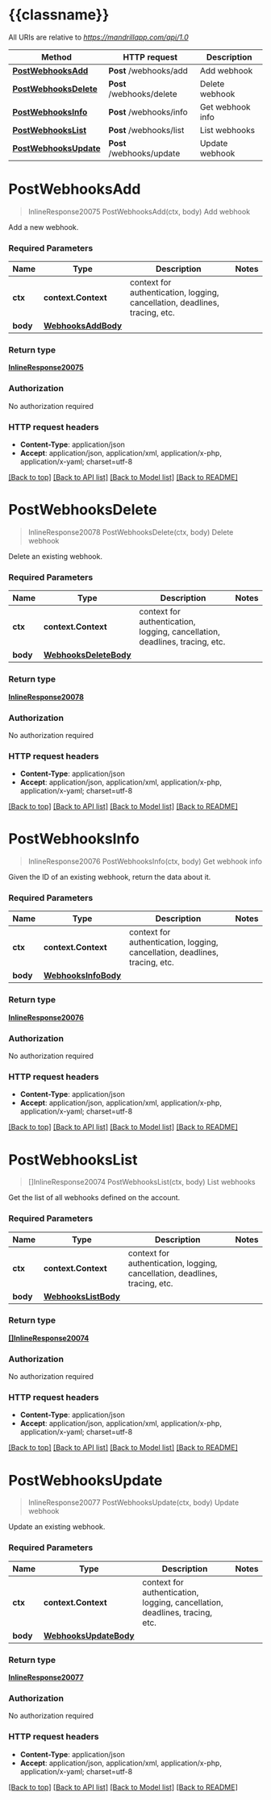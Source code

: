 # {{classname}}

All URIs are relative to *https://mandrillapp.com/api/1.0*

Method | HTTP request | Description
------------- | ------------- | -------------
[**PostWebhooksAdd**](WebhooksApi.md#PostWebhooksAdd) | **Post** /webhooks/add | Add webhook
[**PostWebhooksDelete**](WebhooksApi.md#PostWebhooksDelete) | **Post** /webhooks/delete | Delete webhook
[**PostWebhooksInfo**](WebhooksApi.md#PostWebhooksInfo) | **Post** /webhooks/info | Get webhook info
[**PostWebhooksList**](WebhooksApi.md#PostWebhooksList) | **Post** /webhooks/list | List webhooks
[**PostWebhooksUpdate**](WebhooksApi.md#PostWebhooksUpdate) | **Post** /webhooks/update | Update webhook

# **PostWebhooksAdd**
> InlineResponse20075 PostWebhooksAdd(ctx, body)
Add webhook

Add a new webhook.

### Required Parameters

Name | Type | Description  | Notes
------------- | ------------- | ------------- | -------------
 **ctx** | **context.Context** | context for authentication, logging, cancellation, deadlines, tracing, etc.
  **body** | [**WebhooksAddBody**](WebhooksAddBody.md)|  | 

### Return type

[**InlineResponse20075**](inline_response_200_75.md)

### Authorization

No authorization required

### HTTP request headers

 - **Content-Type**: application/json
 - **Accept**: application/json, application/xml, application/x-php, application/x-yaml; charset=utf-8

[[Back to top]](#) [[Back to API list]](../README.md#documentation-for-api-endpoints) [[Back to Model list]](../README.md#documentation-for-models) [[Back to README]](../README.md)

# **PostWebhooksDelete**
> InlineResponse20078 PostWebhooksDelete(ctx, body)
Delete webhook

Delete an existing webhook.

### Required Parameters

Name | Type | Description  | Notes
------------- | ------------- | ------------- | -------------
 **ctx** | **context.Context** | context for authentication, logging, cancellation, deadlines, tracing, etc.
  **body** | [**WebhooksDeleteBody**](WebhooksDeleteBody.md)|  | 

### Return type

[**InlineResponse20078**](inline_response_200_78.md)

### Authorization

No authorization required

### HTTP request headers

 - **Content-Type**: application/json
 - **Accept**: application/json, application/xml, application/x-php, application/x-yaml; charset=utf-8

[[Back to top]](#) [[Back to API list]](../README.md#documentation-for-api-endpoints) [[Back to Model list]](../README.md#documentation-for-models) [[Back to README]](../README.md)

# **PostWebhooksInfo**
> InlineResponse20076 PostWebhooksInfo(ctx, body)
Get webhook info

Given the ID of an existing webhook, return the data about it.

### Required Parameters

Name | Type | Description  | Notes
------------- | ------------- | ------------- | -------------
 **ctx** | **context.Context** | context for authentication, logging, cancellation, deadlines, tracing, etc.
  **body** | [**WebhooksInfoBody**](WebhooksInfoBody.md)|  | 

### Return type

[**InlineResponse20076**](inline_response_200_76.md)

### Authorization

No authorization required

### HTTP request headers

 - **Content-Type**: application/json
 - **Accept**: application/json, application/xml, application/x-php, application/x-yaml; charset=utf-8

[[Back to top]](#) [[Back to API list]](../README.md#documentation-for-api-endpoints) [[Back to Model list]](../README.md#documentation-for-models) [[Back to README]](../README.md)

# **PostWebhooksList**
> []InlineResponse20074 PostWebhooksList(ctx, body)
List webhooks

Get the list of all webhooks defined on the account.

### Required Parameters

Name | Type | Description  | Notes
------------- | ------------- | ------------- | -------------
 **ctx** | **context.Context** | context for authentication, logging, cancellation, deadlines, tracing, etc.
  **body** | [**WebhooksListBody**](WebhooksListBody.md)|  | 

### Return type

[**[]InlineResponse20074**](inline_response_200_74.md)

### Authorization

No authorization required

### HTTP request headers

 - **Content-Type**: application/json
 - **Accept**: application/json, application/xml, application/x-php, application/x-yaml; charset=utf-8

[[Back to top]](#) [[Back to API list]](../README.md#documentation-for-api-endpoints) [[Back to Model list]](../README.md#documentation-for-models) [[Back to README]](../README.md)

# **PostWebhooksUpdate**
> InlineResponse20077 PostWebhooksUpdate(ctx, body)
Update webhook

Update an existing webhook.

### Required Parameters

Name | Type | Description  | Notes
------------- | ------------- | ------------- | -------------
 **ctx** | **context.Context** | context for authentication, logging, cancellation, deadlines, tracing, etc.
  **body** | [**WebhooksUpdateBody**](WebhooksUpdateBody.md)|  | 

### Return type

[**InlineResponse20077**](inline_response_200_77.md)

### Authorization

No authorization required

### HTTP request headers

 - **Content-Type**: application/json
 - **Accept**: application/json, application/xml, application/x-php, application/x-yaml; charset=utf-8

[[Back to top]](#) [[Back to API list]](../README.md#documentation-for-api-endpoints) [[Back to Model list]](../README.md#documentation-for-models) [[Back to README]](../README.md)

